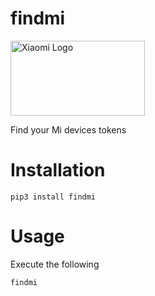 # findmi
<img src="https://user-images.githubusercontent.com/61390950/221265717-2009b5f8-0cf2-4a7e-ba8c-14178383826a.png" alt="Xiaomi Logo" width="215px" height="120px" />


Find your Mi devices tokens

# Installation

```shell
pip3 install findmi
```

# Usage
Execute the following
```shell
findmi
```

